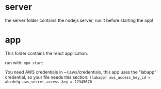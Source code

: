 # server
the server folder contains the nodejs server, run it before starting the app!

# app

This folder contains the react application.

run with:
`npm start
`

You need AWS credentials in ~/.aws/credentials, this app uses the "labapp"
credential, so your file needs this section:
`
[labapp]
aws_access_key_id = abcdefg
aws_secret_access_key = 12345678
`
